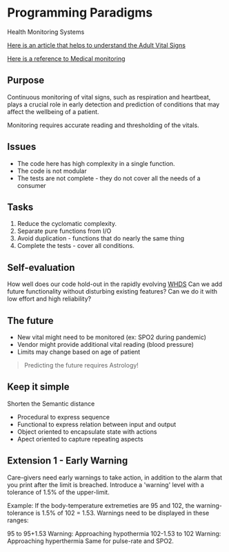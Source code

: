 # Programming Paradigms

Health Monitoring Systems

[Here is an article that helps to understand the Adult Vital Signs](https://en.wikipedia.org/wiki/Vital_signs)

[Here is a reference to Medical monitoring](https://en.wikipedia.org/wiki/Monitoring_(medicine))

## Purpose

Continuous monitoring of vital signs, such as respiration and heartbeat, plays a crucial role in early detection and prediction of conditions that may affect the wellbeing of a patient. 

Monitoring requires accurate reading and thresholding of the vitals.

## Issues

- The code here has high complexity in a single function.
- The code is not modular 
- The tests are not complete - they do not cover all the needs of a consumer

## Tasks

1. Reduce the cyclomatic complexity.
1. Separate pure functions from I/O
1. Avoid duplication - functions that do nearly the same thing
1. Complete the tests - cover all conditions. 

## Self-evaluation

How well does our code hold-out in the rapidly evolving [WHDS](https://www.ncbi.nlm.nih.gov/pmc/articles/PMC6111409/)
Can we add future functionality without disturbing existing features? Can we do it with low effort and high reliability?

## The future

- New vital might need to be monitored (ex: SPO2 during pandemic)
- Vendor might provide additional vital reading (blood pressure)
- Limits may change based on age of patient

> Predicting the future requires Astrology!

## Keep it simple

Shorten the Semantic distance

- Procedural to express sequence
- Functional to express relation between input and output
- Object oriented to encapsulate state with actions
- Apect oriented to capture repeating aspects

## Extension 1 - Early Warning

Care-givers need early warnings to take action, in addition to the alarm that you print after the limit is breached. Introduce a 'warning' level with a tolerance of 1.5% of the upper-limit.

Example: If the body-temperature extremeties are 95 and 102, the warning-tolerance is 1.5% of 102 = 1.53. Warnings need to be displayed in these ranges:

95 to 95+1.53 Warning: Approaching hypothermia
102-1.53 to 102 Warning: Approaching hyperthermia
Same for pulse-rate and SPO2.
